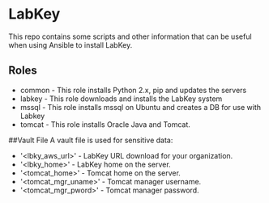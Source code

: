 # LabKey
This repo contains some scripts and other information that can be useful when using
Ansible to install LabKey.

## Roles
* common - This role installs Python 2.x, pip and updates the servers
* labkey - This role downloads and installs the LabKey system
* mssql - This role installs mssql on Ubuntu and creates a DB for use with Labkey
* tomcat - This role installs Oracle Java and Tomcat.

##Vault File
A vault file is used for sensitive data:
* '<lbky_aws_url>' - LabKey URL download for your organization.
* '<lbky_home>' - LabKey home on the server.
* '<tomcat_home>' - Tomcat home on the server.
* '<tomcat_mgr_uname>' - Tomcat manager username.
* '<tomcat_mgr_pword>' - Tomcat manager password.
